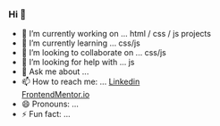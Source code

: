 ### Hi  👋

- 🔭 I’m currently working on ... html / css / js projects
- 🌱 I’m currently learning ... css/js
- 👯 I’m looking to collaborate on ... css/js
- 🤔 I’m looking for help with ... js
- 💬 Ask me about ...
- 📫 How to reach me: ... [Linkedin](https://www.linkedin.com/in/kamil-kowalczyk-a5b636180/)<br>
                          [FrontendMentor.io](https://www.frontendmentor.io/profile/kamilkowdev)
- 😄 Pronouns: ...
- ⚡ Fun fact: ...

